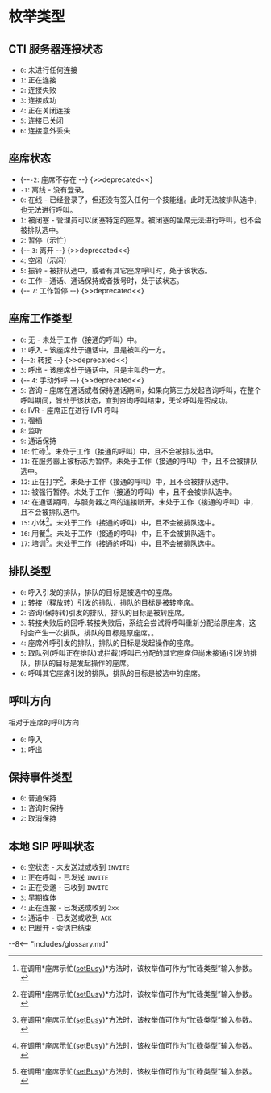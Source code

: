 # 枚举类型

## CTI 服务器连接状态

-   `0`: 未进行任何连接
-   `1`: 正在连接
-   `2`: 连接失败
-   `3`: 连接成功
-   `4`: 正在关闭连接
-   `5`: 连接已关闭
-   `6`: 连接意外丢失

## 座席状态

-   {--`-2`: 座席不存在 --} {>>deprecated<<}
-   `-1`: 离线 - 没有登录。
-   `0`: 在线 - 已经登录了，但还没有签入任何一个技能组。此时无法被排队选中，也无法进行呼叫。
-   `1`: 被闭塞 - 管理员可以闭塞特定的座席。被闭塞的坐席无法进行呼叫，也不会被排队选中。
-   `2`: 暂停（示忙）
-   {-- `3`: 离开 --} {>>deprecated<<}
-   `4`: 空闲（示闲）
-   `5`: 振铃 - 被排队选中，或者有其它座席呼叫时，处于该状态。
-   `6`: 工作 - 通话、通话保持或者拨号时，处于该状态。
-   {-- `7`: 工作暂停 --} {>>deprecated<<}

## 座席工作类型

-   `0`: 无 - 未处于工作（接通的呼叫）中。
-   `1`: 呼入 - 该座席处于通话中，且是被叫的一方。
-   {--`2`: 转接 --} {>>deprecated<<}
-   `3`: 呼出 - 该座席处于通话中，且是主叫的一方。
-   {-- `4`: 手动外呼 --} {>>deprecated<<}
-   `5`: 咨询 - 座席在通话或者保持通话期间，如果向第三方发起咨询呼叫，在整个呼叫期间，皆处于该状态，直到咨询呼叫结束，无论呼叫是否成功。
-   `6`: IVR - 座席正在进行 IVR 呼叫
-   `7`: 强插
-   `8`: 监听
-   `9`: 通话保持
-   `10`: 忙碌[^1]。未处于工作（接通的呼叫）中，且不会被排队选中。
-   `11`: 在服务器上被标志为暂停。未处于工作（接通的呼叫）中，且不会被排队选中。
-   `12`: 正在打字[^1]。未处于工作（接通的呼叫）中，且不会被排队选中。
-   `13`: 被强行暂停。未处于工作（接通的呼叫）中，且不会被排队选中。
-   `14`: 在通话期间，与服务器之间的连接断开。未处于工作（接通的呼叫）中，且不会被排队选中。
-   `15`: 小休[^1]。未处于工作（接通的呼叫）中，且不会被排队选中。
-   `16`: 用餐[^1]。未处于工作（接通的呼叫）中，且不会被排队选中。
-   `17`: 培训[^1]。未处于工作（接通的呼叫）中，且不会被排队选中。

## 排队类型

-   `0`: 呼入引发的排队，排队的目标是被选中的座席。
-   `1`: 转接（释放转）引发的排队，排队的目标是被转座席。
-   `2`: 咨询(保持转)引发的排队，排队的目标是被转座席。
-   `3`: 转接失败后的回呼.转接失败后，系统会尝试将呼叫重新分配给原座席，这时会产生一次排队，排队的目标是原座席。。
-   `4`: 座席外呼引发的排队，排队的目标是发起操作的座席。
-   `5`: 取队列(呼叫正在排队)或拦截(呼叫已分配的其它座席但尚未接通)引发的排队，排队的目标是发起操作的座席。
-   `6`: 呼叫其它座席引发的排队，排队的目标是被选中的座席。

## 呼叫方向

相对于座席的呼叫方向

-   `0`: 呼入
-   `1`: 呼出

## 保持事件类型

-   `0`: 普通保持
-   `1`: 咨询时保持
-   `2`: 取消保持

## 本地 SIP 呼叫状态

-   `0`: 空状态 - 未发送过或收到 `INVITE`
-   `1`: 正在呼叫 - 已发送 `INVITE`
-   `2`: 正在受邀 - 已收到 `INVITE`
-   `3`: 早期媒体
-   `4`: 正在连接 - 已发送或收到 `2xx`
-   `5`: 通话中 - 已发送或收到 `ACK`
-   `6`: 已断开 - 会话已结束

[^1]: 在调用*座席示忙([setBusy][])*方法时，该枚举值可作为“忙碌类型”输入参数。

[setbusy]: ../methods/status.md#座席示忙 "座席示忙"

--8<-- "includes/glossary.md"
